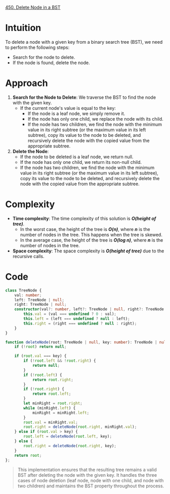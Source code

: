 [450. Delete Node in a BST](https://leetcode.com/problems/delete-node-in-a-bst/)

# Intuition
To delete a node with a given key from a binary search tree (BST), we need to perform the following steps:
- Search for the node to delete.
- If the node is found, delete the node.

# Approach
1. **Search for the Node to Delete**: We traverse the BST to find the node with the given key.
   - If the current node's value is equal to the key:
     - If the node is a leaf node, we simply remove it.
     - If the node has only one child, we replace the node with its child.
     - If the node has two children, we find the node with the minimum value in its right subtree (or the maximum value in its left subtree), copy its value to the node to be deleted, and recursively delete the node with the copied value from the appropriate subtree.
2. **Delete the Node**:
   - If the node to be deleted is a leaf node, we return null.
   - If the node has only one child, we return its non-null child.
   - If the node has two children, we find the node with the minimum value in its right subtree (or the maximum value in its left subtree), copy its value to the node to be deleted, and recursively delete the node with the copied value from the appropriate subtree.

# Complexity
- **Time complexity**: The time complexity of this solution is ***O(height of tree)***.
  - In the worst case, the height of the tree is ***O(n)***, where ***n*** is the number of nodes in the tree. This happens when the tree is skewed.
  - In the average case, the height of the tree is ***O(log n)***, where ***n*** is the number of nodes in the tree.
- **Space complexity**: The space complexity is ***O(height of tree)*** due to the recursive calls.
# Code
```typescript
class TreeNode {
    val: number;
    left: TreeNode | null;
    right: TreeNode | null;
    constructor(val?: number, left?: TreeNode | null, right?: TreeNode | null) {
        this.val = (val === undefined ? 0 : val);
        this.left = (left === undefined ? null : left);
        this.right = (right === undefined ? null : right);
    }
}

function deleteNode(root: TreeNode | null, key: number): TreeNode | null {
    if (!root) return null;

    if (root.val === key) {
        if (!root.left && !root.right) {
            return null;
        }
        if (!root.left) {
            return root.right;
        }
        if (!root.right) {
            return root.left;
        }
        let minRight = root.right;
        while (minRight.left) {
            minRight = minRight.left;
        }
        root.val = minRight.val;
        root.right = deleteNode(root.right, minRight.val);
    } else if (root.val > key) {
        root.left = deleteNode(root.left, key);
    } else {
        root.right = deleteNode(root.right, key);
    }
    return root;
};
```

> This implementation ensures that the resulting tree remains a valid BST after deleting the node with the given key. It handles the three cases of node deletion (leaf node, node with one child, and node with two children) and maintains the BST property throughout the process.

